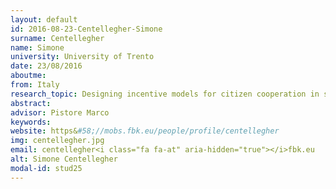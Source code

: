 ```yaml
---
layout: default 
id: 2016-08-23-Centellegher-Simone
surname: Centellegher
name: Simone
university: University of Trento
date: 23/08/2016
aboutme: 
from: Italy
research_topic: Designing incentive models for citizen cooperation in smart communities
abstract: 
advisor: Pistore Marco
keywords: 
website: https&#58;//mobs.fbk.eu/people/profile/centellegher
img: centellegher.jpg
email: centellegher<i class="fa fa-at" aria-hidden="true"></i>fbk.eu
alt: Simone Centellegher
modal-id: stud25
---
```

